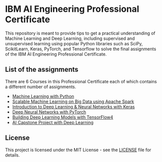 # IBM AI Engineering Professional Certificate

This repository is meant to provide tips to get a practical understanding of Machine Learning and Deep Learning, including supervised and unsupervised learning using popular Python libraries such as SciPy, ScikitLearn, Keras, PyTorch, and Tensorflow to solve the final assignments of the IBM AI Engineering Professional Certificate.

## List of the assignments

There are 6 Courses in this Professional Certificate each of which contains a different number of assignments.

* [Machine Learning with Python](https://github.com/david-palma/IBM-AI_Engineering/tree/master/ML_with_python)
* [Scalable Machine Learning on Big Data using Apache Spark](https://github.com/david-palma/IBM-AI_Engineering/tree/master/Scalable_ML_on_Big_Data)
* [Introduction to Deep Learning & Neural Networks with Keras](https://github.com/david-palma/IBM-AI_Engineering/tree/master/DL_and_NN_with_Keras)
* [Deep Neural Networks with PyTorch]()
* [Building Deep Learning Models with TensorFlow4]()
* [AI Capstone Project with Deep Learning ]()

## License

This project is licensed under the MIT License - see the [LICENSE](LICENSE) file for details.
